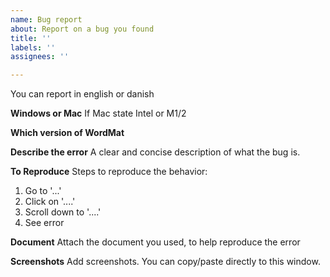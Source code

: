 ```yaml
---
name: Bug report
about: Report on a bug you found
title: ''
labels: ''
assignees: ''

---
```


You can report in english or danish

**Windows or Mac**
If Mac state Intel or M1/2

**Which version of WordMat**

**Describe the error**
A clear and concise description of what the bug is.

**To Reproduce**
Steps to reproduce the behavior:
1. Go to '...'
2. Click on '....'
3. Scroll down to '....'
4. See error

**Document**
Attach the document you used, to help reproduce the error

**Screenshots**
Add screenshots. You can copy/paste directly to this window.
